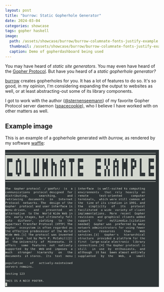 ```yaml
---
layout: post
title: "burrow: Static Gopherhole Generator"
date: 2024-03-04
categories: showcase
tags: gopher haskell
image:
  path: /assets/showcase/burrow/burrow-columnate-fonts-justify-example.png
  thumbnail: /assets/showcase/burrow/burrow-columnate-fonts-justify-example.png
  caption: Demo of gopherdashboard being used
---
```


You may have heard of *static site generators*. You may even have heard of the [Gopher Protocol](https://en.wikipedia.org/wiki/Gopher_(protocol)). But have you heard of a *static gopherhole generator?*

[burrow](https://github.com/someodd/burrow) creates gopherholes for you. It has
a lot of features to do so. It's so good, in my opinion, I'm considering
expanding the output to websites as well, or at least abstracting-out some of
its library components.

I got to work with the author
([@sternenseemann](https://github.com/sternenseemann)) of my favorite Gopher
Protocol server daemon
([spacecookie](https://github.com/sternenseemann/spacecookie)), who I believe I
have worked with on other matters as well.

## Example image

This is an example of a gopherhole generated with *burrow,* as rendered by my software [waffle](/showcase/waffle):

![burrow-generated gopherhole in waffle](/assets/showcase/burrow/burrow-columnate-fonts-justify-example.png)
